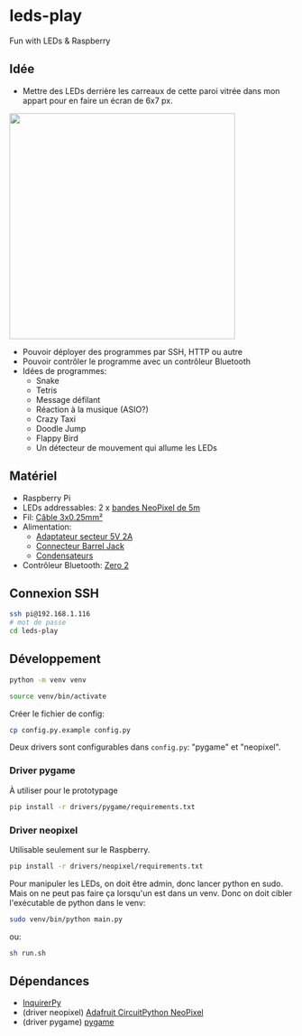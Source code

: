 # leds-play

Fun with LEDs & Raspberry

## Idée

- Mettre des LEDs derrière les carreaux de cette paroi vitrée dans mon appart pour en faire un écran de 6x7 px.

<img src="https://github.com/user-attachments/assets/44430fdd-a368-4abf-a0f8-48c74fae11d4" width="400">

- Pouvoir déployer des programmes par SSH, HTTP ou autre
- Pouvoir contrôler le programme avec un contrôleur Bluetooth
- Idées de programmes:
  - Snake
  - Tetris
  - Message défilant
  - Réaction à la musique (ASIO?)
  - Crazy Taxi
  - Doodle Jump
  - Flappy Bird
  - Un détecteur de mouvement qui allume les LEDs

## Matériel

- Raspberry Pi
- LEDs addressables: 2 x [bandes NeoPixel de 5m](https://www.bastelgarage.ch/rouleau-de-bande-led-neopixel-ws2812b-de-5m-30led-m?search=421328)
- Fil: [Câble 3x0.25mm²](https://www.bastelgarage.ch/cable-3x0-25mm-awg24-gris-liyy?search=420539)
- Alimentation:
  - [Adaptateur secteur 5V 2A](https://www.bastelgarage.ch/adaptateur-secteur-ac-dc-5v-dc-2000ma-prise-5-5mm-2-1mm?search=422326)
  - [Connecteur Barrel Jack](https://www.bastelgarage.ch/prise-dc-femelle-barrel-jack-5-5mm-2-1mm-avec-bornes-a-vis?search=420128)
  - [Condensateurs](https://www.bastelgarage.ch/condensateur-electrolytique-1000-f-25-v?search=420416)
- Contrôleur Bluetooth: [Zero 2](https://www.8bitdo.com/zero2/)

## Connexion SSH

```sh
ssh pi@192.168.1.116
# mot de passe
cd leds-play
```

## Développement

```sh
python -m venv venv
```

```sh
source venv/bin/activate
```

Créer le fichier de config:

```sh
cp config.py.example config.py
```

Deux drivers sont configurables dans `config.py`: "pygame" et "neopixel". 

### Driver pygame

À utiliser pour le prototypage

```sh
pip install -r drivers/pygame/requirements.txt
```

### Driver neopixel

Utilisable seulement sur le Raspberry.

```sh
pip install -r drivers/neopixel/requirements.txt
```

Pour manipuler les LEDs, on doit être admin, donc lancer python en sudo. Mais on ne peut pas faire ça lorsqu'un est dans un venv. Donc on doit cibler l'exécutable de python dans le venv:

```sh
sudo venv/bin/python main.py
```

ou:

```sh
sh run.sh
```

## Dépendances

- [InquirerPy](https://inquirerpy.readthedocs.io/en/latest/index.html)
- (driver neopixel) [Adafruit CircuitPython NeoPixel](https://docs.circuitpython.org/projects/neopixel/en/latest/)
- (driver pygame) [pygame](https://www.pygame.org/docs/)